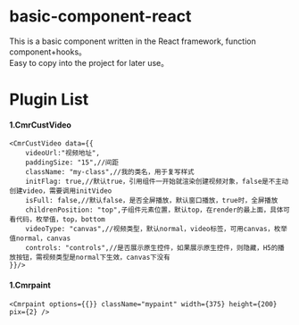 # basic-component-react
This is a basic component written in the React framework, function component+hooks。<br/>
Easy to copy into the project for later use。
<br/>
<h1>Plugin List</h1>
<h4>1.CmrCustVideo</h4>

	<CmrCustVideo data={{
		videoUrl:"视频地址",
		paddingSize: "15",//间距
		className: "my-class",//我的类名，用于复写样式
		initFlag: true,//默认true，引用组件一开始就渲染创建视频对象，false是不主动创建video，需要调用initVideo
		isFull: false,//默认false，是否全屏播放，默认窗口播放，true时，全屏播放
		childrenPosition: "top",子组件元素位置，默认top，在render的最上面，具体可看代码，枚举值，top，bottom
		videoType: "canvas",//视频类型，默认normal，video标签，可用canvas，枚举值normal，canvas
		controls: "controls",//是否展示原生控件，如果展示原生控件，则隐藏，H5的播放按钮，需视频类型是normal下生效，canvas下没有
	}}/>

<h4>1.Cmrpaint</h4>

	<Cmrpaint options={{}} className="mypaint" width={375} height={200} pix={2} />